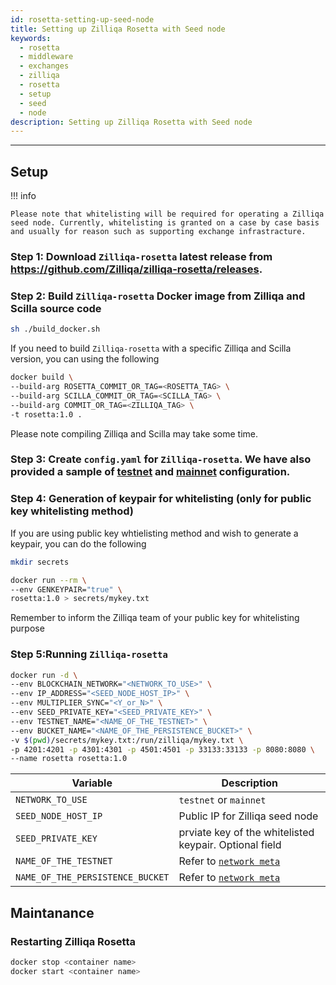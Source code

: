 ```yaml
---
id: rosetta-setting-up-seed-node
title: Setting up Zilliqa Rosetta with Seed node
keywords:
  - rosetta
  - middleware
  - exchanges
  - zilliqa
  - rosetta
  - setup
  - seed
  - node
description: Setting up Zilliqa Rosetta with Seed node
---
```


---

## Setup

!!! info

    Please note that whitelisting will be required for operating a Zilliqa seed node. Currently, whitelisting is granted on a case by case basis and usually for reason such as supporting exchange infrastracture.

### Step 1: Download `Zilliqa-rosetta` latest release from https://github.com/Zilliqa/zilliqa-rosetta/releases.

### Step 2: Build `Zilliqa-rosetta` Docker image from Zilliqa and Scilla source code

```bash
sh ./build_docker.sh
```

If you need to build `Zilliqa-rosetta` with a specific Zilliqa and Scilla version, you can using the following

```bash
docker build \
--build-arg ROSETTA_COMMIT_OR_TAG=<ROSETTA_TAG> \
--build-arg SCILLA_COMMIT_OR_TAG=<SCILLA_TAG> \
--build-arg COMMIT_OR_TAG=<ZILLIQA_TAG> \
-t rosetta:1.0 .
```

Please note compiling Zilliqa and Scilla may take some time.

### Step 3: Create `config.yaml` for `Zilliqa-rosetta`. We have also provided a sample of [testnet](https://github.com/Zilliqa/zilliqa-rosetta/blob/master/testnet.config.local.yaml) and [mainnet](https://github.com/Zilliqa/zilliqa-rosetta/blob/master/mainnet.config.local.yaml) configuration.

### Step 4: Generation of keypair for whitelisting (only for public key whitelisting method)

If you are using public key whtielisting method and wish to generate a keypair, you can do the following

```bash
mkdir secrets

docker run --rm \
--env GENKEYPAIR="true" \
rosetta:1.0 > secrets/mykey.txt
```

Remember to inform the Zilliqa team of your public key for whitelisting purpose

### Step 5:Running `Zilliqa-rosetta`

```bash
docker run -d \
--env BLOCKCHAIN_NETWORK="<NETWORK_TO_USE>" \
--env IP_ADDRESS="<SEED_NODE_HOST_IP>" \
--env MULTIPLIER_SYNC="<Y_or_N>" \
--env SEED_PRIVATE_KEY="<SEED_PRIVATE_KEY>" \
--env TESTNET_NAME="<NAME_OF_THE_TESTNET>" \
--env BUCKET_NAME="<NAME_OF_THE_PERSISTENCE_BUCKET>" \
-v $(pwd)/secrets/mykey.txt:/run/zilliqa/mykey.txt \
-p 4201:4201 -p 4301:4301 -p 4501:4501 -p 33133:33133 -p 8080:8080 \
--name rosetta rosetta:1.0
```

| Variable                         | Description                                                                                       |
| -------------------------------- | ------------------------------------------------------------------------------------------------- |
| `NETWORK_TO_USE`                 | `testnet` or `mainnet`                                                                            |
| `SEED_NODE_HOST_IP`              | Public IP for Zilliqa seed node                                                                   |
| `SEED_PRIVATE_KEY`               | prviate key of the whitelisted keypair. Optional field                                            |
| `NAME_OF_THE_TESTNET`            | Refer to [`network meta`](https://github.com/Zilliqa/zilliqa-rosetta/blob/master/network_meta.md) |
| `NAME_OF_THE_PERSISTENCE_BUCKET` | Refer to [`network meta`](https://github.com/Zilliqa/zilliqa-rosetta/blob/master/network_meta.md) |

## Maintanance

### Restarting Zilliqa Rosetta

```bash
docker stop <container name>
docker start <container name>
```
